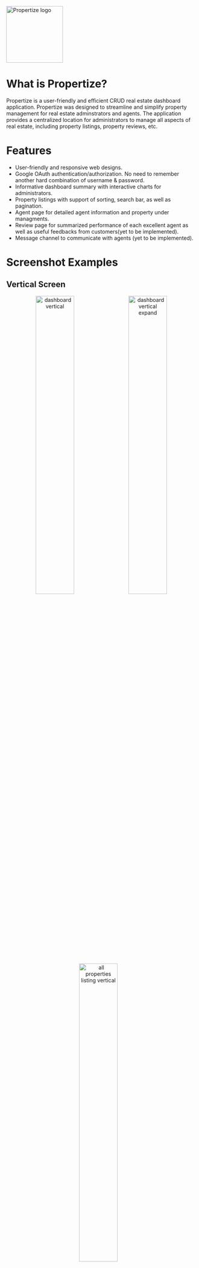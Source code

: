 <img src='./client/src/assets/propertize.svg' width='150px' height='150px' alt='Propertize logo'></img>


# What is Propertize?
Propertize is a user-friendly and efficient CRUD real estate dashboard application. Propertize was designed to streamline and simplify property management for real estate adminstrators and agents. The application provides a centralized location for administrators to manage all aspects of real estate, including property listings, property reviews, etc.



# Features
- User-friendly and responsive web designs.
- Google OAuth authentication/authorization. No need to remember another hard combination of username & password.
- Informative dashboard summary with interactive charts for administrators.
- Property listings with support of sorting, search bar, as well as pagination.
- Agent page for detailed agent information and property under managments.
- Review page for summarized performance of each excellent agent as well as useful feedbacks from customers(yet to be implemented).
- Message channel to communicate with agents (yet to be implemented).


# Screenshot Examples
## Vertical Screen
<p align='center'>
    <img src='./demo_imgs/dashboard_vertical.png' alt='dashboard vertical' width='45%' height='45%'> &nbsp; &nbsp;
    <img src='./demo_imgs/dashboard_vertical_2.png' alt='dashboard vertical expand' width='45%' height='45%'>
</p>

<p align='center'>
    <img src='./demo_imgs/all_properties_vertical.png' alt='all properties listing vertical' width='45%' height='45%'> &nbsp; &nbsp;
</p>

<p align='center'>
    <img src='./demo_imgs/create_property_vertical.png' alt='create a vertical' width='45%' height='45%'> &nbsp; &nbsp;
    <img src='./demo_imgs/property_detail_vertical.png' alt='property detail listing vertical' width='45%' height='45%'>
</p>

## Horitonzal Screen
<p align='center'>
    <img src='./demo_imgs/dashboard_2.png' alt='dashboard horizontal' width='45%' height='45%'> &nbsp; &nbsp;
    <img src='./demo_imgs/dashboard_3.png' alt='dashboard vertical expand' width='45%' height='45%'>
</p>














# Technology Used
- Frontend
    - HTML5
    - CSS
    - React TypeScript
    - Refine
    - Material UI
    - React Router
    - Google OAuth

- Backend
    - Node
    - Express
    - MongoDB
    - MVC design pattern


# App Structures

## Frontend
```
client
├── README.MD
├── package-lock.json
├── package.json
├── public
│   ├── favicon.ico
│   ├── index.html
│   ├── logo.svg
│   └── refine.svg
├── src
│   ├── App.tsx
│   ├── assets
│   │   ├── index.js
│   │   ├── logo.svg
│   │   ├── propertize.svg
│   │   └── yariga.svg
│   ├── components
│   │   ├── agent
│   │   │   └── AgentCard.tsx
│   │   ├── charts
│   │   │   ├── PieChart.tsx
│   │   │   ├── PropertyReferrals.tsx
│   │   │   ├── TotalRevenue.tsx
│   │   │   └── chart.config.ts
│   │   ├── common
│   │   │   ├── CustomButton.tsx
│   │   │   ├── Form.tsx
│   │   │   ├── Profile.tsx
│   │   │   └── PropertyCard.tsx
│   │   ├── home
│   │   │   └── TopAgent.tsx
│   │   ├── index.ts
│   │   └── layout
│   │       ├── header
│   │       │   └── index.tsx
│   │       ├── index.ts
│   │       ├── layout
│   │       │   └── index.tsx
│   │       ├── sider
│   │       │   └── index.tsx
│   │       └── title
│   │           └── index.tsx
│   ├── constants
│   │   └── index.ts
│   ├── contexts
│   │   └── color-mode
│   │       └── index.tsx
│   ├── index.css
│   ├── index.tsx
│   ├── interfaces
│   │   ├── agent.d.ts
│   │   ├── common.d.ts
│   │   ├── google.d.ts
│   │   ├── home.d.ts
│   │   ├── property.d.ts
│   │   └── theme.d.ts
│   ├── meta.json
│   ├── pages
│   │   ├── agent-profile.tsx
│   │   ├── agent.tsx
│   │   ├── all-properties.tsx
│   │   ├── create-property.tsx
│   │   ├── edit-property.tsx
│   │   ├── home.tsx
│   │   ├── index.ts
│   │   ├── login.tsx
│   │   ├── my-profile.tsx
│   │   └── property-details.tsx
│   ├── react-app-env.d.ts
│   ├── reportWebVitals.ts
│   ├── setupTests.ts
│   └── utils
│       └── parse-jwt.ts
└── tsconfig.json
```

## Backend
```
server
├── app.yaml
├── controllers
│   ├── property.controller.js
│   └── user.controller.js
├── index.js
├── mongodb
│   ├── connect.js
│   └── models
│       ├── property.js
│       └── user.js
├── package-lock.json
├── package.json
└── routes
    ├── property.routes.js
    └── user.routes.js
```

# Getting Started
## Running the development client server
```
cd client
npm run dev
```

## Buildinng for production
```
cd client
npm run build
```

## Running the production client server
```
cd client
npm run start
```

## Running the backend server
```
cd server
npm start
```

